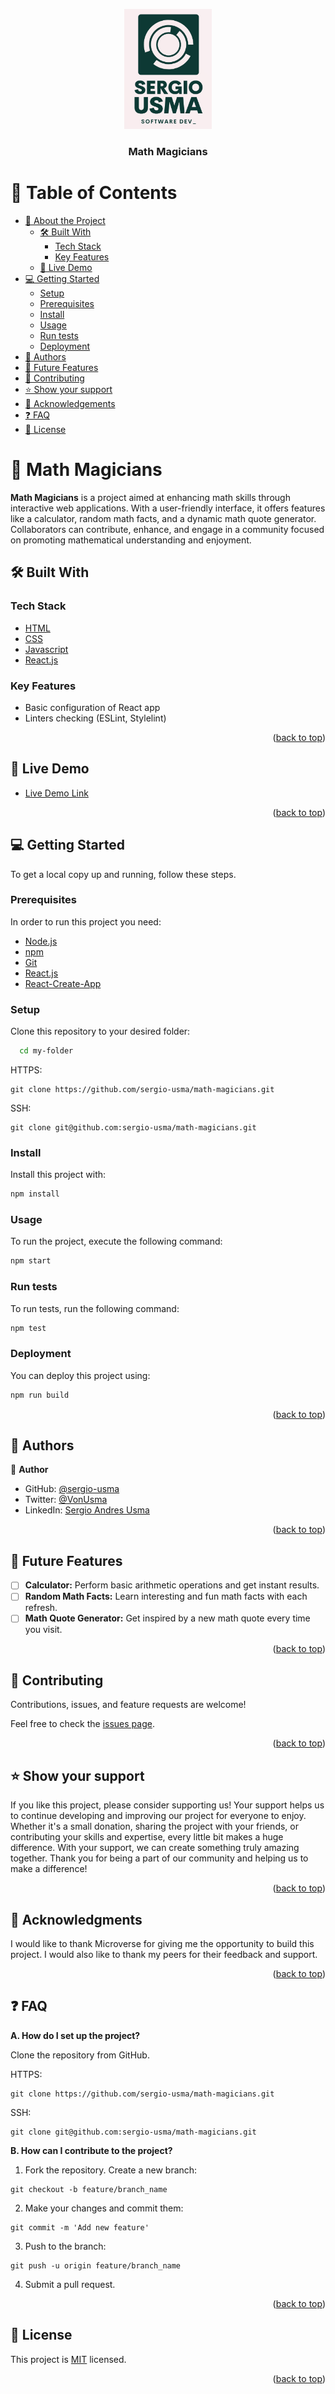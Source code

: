 <a name="readme-top"></a>

<div align="center">
  <img src="./assets/logo.png" alt="logo" width="140"  height="auto" />
  <br/>

  <h3><b>Math Magicians</b></h3>

</div>

<!-- TABLE OF CONTENTS -->

# 📗 Table of Contents

- [📖 About the Project](#about-project)
  - [🛠 Built With](#built-with)
    - [Tech Stack](#tech-stack)
    - [Key Features](#key-features)
  - [🚀 Live Demo](#live-demo)
- [💻 Getting Started](#getting-started)
  - [Setup](#setup)
  - [Prerequisites](#prerequisites)
  - [Install](#install)
  - [Usage](#usage)
  - [Run tests](#run-tests)
  - [Deployment](#deployment)
- [👥 Authors](#authors)
- [🔭 Future Features](#future-features)
- [🤝 Contributing](#contributing)
- [⭐️ Show your support](#support)
- [🙏 Acknowledgements](#acknowledgements)
- [❓ FAQ](#faq)
- [📝 License](#license)

<!-- PROJECT DESCRIPTION -->

# 📖 Math Magicians <a name="about-project"></a>

**Math Magicians** is a project aimed at enhancing math skills through interactive web applications. With a user-friendly interface, it offers features like a calculator, random math facts, and a dynamic math quote generator. Collaborators can contribute, enhance, and engage in a community focused on promoting mathematical understanding and enjoyment.

## 🛠 Built With <a name="built-with"></a>

### Tech Stack <a name="tech-stack"></a>

  <ul>
    <li><a href="">HTML</a></li>
    <li><a href="">CSS</a></li>
    <li><a href="">Javascript</a></li>
    <li><a href="https://reactjs.org/">React.js</a></li>
  </ul>

<!-- Features -->

### Key Features <a name="key-features"></a>

- Basic configuration of React app
- Linters checking (ESLint, Stylelint)

<p align="right">(<a href="#readme-top">back to top</a>)</p>

<!-- LIVE DEMO -->

## 🚀 Live Demo <a name="live-demo"></a>

- [Live Demo Link](https://math-magicians-bhn8.onrender.com)

<p align="right">(<a href="#readme-top">back to top</a>)</p>

<!-- GETTING STARTED -->

## 💻 Getting Started <a name="getting-started"></a>

To get a local copy up and running, follow these steps.

### Prerequisites

In order to run this project you need:

- [Node.js](https://nodejs.org/en/)
- [npm](https://www.npmjs.com/get-npm)
- [Git](https://git-scm.com/downloads)
- [React.js](https://reactjs.org/)
- [React-Create-App](https://reactjs.org/docs/create-a-new-react-app.html)

### Setup

Clone this repository to your desired folder:

```sh
  cd my-folder
```
HTTPS:
```
git clone https://github.com/sergio-usma/math-magicians.git
```
SSH:
```
git clone git@github.com:sergio-usma/math-magicians.git
```

### Install

Install this project with:
```sh
npm install
```

### Usage
To run the project, execute the following command:

```sh
npm start
```

### Run tests

To run tests, run the following command:

```sh
npm test
```

### Deployment

You can deploy this project using:
```sh
npm run build
```

<p align="right">(<a href="#readme-top">back to top</a>)</p>

<!-- AUTHORS -->

## 👥 Authors <a name="authors"></a>

👤 **Author**

- GitHub: [@sergio-usma](https://github.com/sergio-usma)
- Twitter: [@VonUsma](https://twitter.com/vonusma)
- LinkedIn: [Sergio Andres Usma](https://www.linkedin.com/in/sergiousma/)


<p align="right">(<a href="#readme-top">back to top</a>)</p>

<!-- FUTURE FEATURES -->

## 🔭 Future Features <a name="future-features"></a>

- [ ] **Calculator:** Perform basic arithmetic operations and get instant results.
- [ ] **Random Math Facts:** Learn interesting and fun math facts with each refresh.
- [ ] **Math Quote Generator:** Get inspired by a new math quote every time you visit.

<p align="right">(<a href="#readme-top">back to top</a>)</p>

<!-- CONTRIBUTING -->

## 🤝 Contributing <a name="contributing"></a>

Contributions, issues, and feature requests are welcome!

Feel free to check the [issues page](../../issues/).

<p align="right">(<a href="#readme-top">back to top</a>)</p>

<!-- SUPPORT -->

## ⭐️ Show your support <a name="support"></a>

If you like this project, please consider supporting us! Your support helps us to continue developing and improving our project for everyone to enjoy. Whether it's a small donation, sharing the project with your friends, or contributing your skills and expertise, every little bit makes a huge difference. With your support, we can create something truly amazing together. Thank you for being a part of our community and helping us to make a difference!

<p align="right">(<a href="#readme-top">back to top</a>)</p>

<!-- ACKNOWLEDGEMENTS -->

## 🙏 Acknowledgments <a name="acknowledgements"></a>

I would like to thank Microverse for giving me the opportunity to build this project. I would also like to thank my peers for their feedback and support.

<p align="right">(<a href="#readme-top">back to top</a>)</p>

<!-- FAQ (optional) -->

## ❓ FAQ <a name="faq"></a>

**A. How do I set up the project?**

Clone the repository from GitHub.

HTTPS:
```
git clone https://github.com/sergio-usma/math-magicians.git
```
SSH:
```
git clone git@github.com:sergio-usma/math-magicians.git
```

**B. How can I contribute to the project?**

1. Fork the repository.
Create a new branch: 
```
git checkout -b feature/branch_name
```
2. Make your changes and commit them:
```
git commit -m 'Add new feature'
```
3. Push to the branch:
```
git push -u origin feature/branch_name
```
4. Submit a pull request.

<p align="right">(<a href="#readme-top">back to top</a>)</p>

<!-- LICENSE -->

## 📝 License <a name="license"></a>

This project is [MIT](./LICENSE) licensed.

<p align="right">(<a href="#readme-top">back to top</a>)</p>
